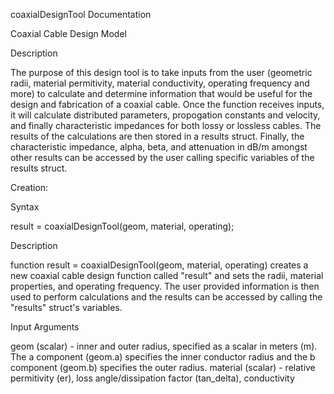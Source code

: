 coaxialDesignTool Documentation

Coaxial Cable Design Model

Description

The purpose of this design tool is to take inputs from the user (geometric radii, material permitivity, material conductivity, operating frequency and more) 
to calculate and determine information that would be useful for the design and fabrication of a coaxial cable. Once the function receives inputs, it will calculate
distributed parameters, propogation constants and velocity, and finally characteristic impedances for both lossy or lossless cables. The results of the calculations
are then stored in a results struct. Finally, the characteristic impedance, alpha, beta, and attenuation in dB/m amongst other results can be accessed by the user
calling specific variables of the results struct.


Creation:

Syntax

result = coaxialDesignTool(geom, material, operating);

Description

function result = coaxialDesignTool(geom, material, operating) creates a new coaxial cable design function called "result" and sets the radii, material properties, and operating frequency.
The user provided information is then used to perform calculations and the results can be accessed by calling the "results" struct's variables.


Input Arguments

geom (scalar) - inner and outer radius, specified as a scalar in meters (m). The a component (geom.a) specifies the inner conductor radius and the b component (geom.b) specifies the outer
radius.
material (scalar) - relative permitivity (er), loss angle/dissipation factor (tan_delta), conductivity

